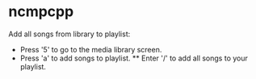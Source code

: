 # ncmpcpp
Add all songs from library to playlist:
* Press '5' to go to the media library screen.
* Press 'a' to add songs to playlist.
** Enter '/' to add all songs to your playlist.
